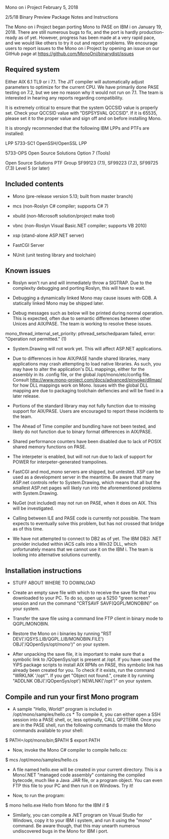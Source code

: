 Mono on i Project February 5, 2018 

2/5/18 Binary Preview Package Notes and Instructions 

The Mono on i 
Project began porting Mono to PASE on IBM i on January 19, 2018. There 
are still numerous bugs to fix, and the port is hardly production-ready 
as of yet. However, progress has been made at a very rapid pace, and we 
would like others to try it out and report problems. We encourage users 
to report issues to the Mono on i Project by opening an issue on our 
GitHub page at <https://github.com/MonoOni/binarydist/issues> 

## Required system 

Either AIX 6.1 TL9 or i 7.1. The JIT compiler will automatically adjust 
parameters to optimize for the current CPU. We have primarily done PASE 
testing on 7.2, but we see no reason why it would not run on 7.1. The 
team is interested in hearing any reports regarding compatibility. 

It is extremely critical to ensure that the system QCCSID value is 
properly set. Check your QCCSID value with "DSPSYSVAL QCCSID". If it is 
65535, please set it to the proper value and sign off and on before 
installing Mono. 

It is strongly recommended that the following IBM LPPs and PTFs are 
installed: 

LPP 5733-SC1 OpenSSH/OpenSSL LPP 

5733-OPS Open Source Solutions Option 7 (Tools) 

Open Source Solutions PTF Group SF99123 (7.1), SF99223 (7.2), 
SF99725 (7.3) Level 5 (or later) 

## Included contents 

* Mono (pre-release version 5.13; built from master branch) 

* mcs (non-Roslyn C# compiler; supports C# 7) 

* xbuild (non-Microsoft solution/project make tool) 

* vbnc (non-Roslyn Visual Basic.NET compiler; supports VB 2010) 

* xsp (stand-alone ASP.NET server) 

* FastCGI Server 

* NUnit (unit testing library and toolchain) 

## Known issues 

* Roslyn won't run and will immediately throw a SIGTRAP. Due to the 
complexity debugging and porting Roslyn, this will have to wait. 

* Debugging a dynamically linked Mono may cause issues with GDB. A 
statically linked Mono may be shipped later. 

* Debug messages such as below will be printed during normal operation. 
This is expected, often due to semantic differences between other Unices 
and AIX/PASE. The team is working to resolve these issues. 

mono_thread_internal_set_priority: pthread_setschedparam failed, error: 
"Operation not permitted." (1) 

* System.Drawing will not work yet. This will affect ASP.NET 
applications. 

* Due to differences in how AIX/PASE handle shared libraries, many 
applications may crash attempting to load native libraries. As such, you 
may have to alter the application's DLL mappings, either for the 
assembly in its .config file, or the global /opt/mono/etc/config file. 
Consult <http://www.mono-project.com/docs/advanced/pinvoke/dllmap/> for 
how DLL mappings work on Mono. Issues with the global DLL mapping are 
due to packaging toolchain defiencies and will be fixed in a later 
release. 

* Portions of the standard library may not fully function due to missing 
support for AIX/PASE. Users are encouraged to report these incidents to 
the team. 

* The Ahead of Time compiler and bundling have not been tested, and 
likely do not function due to binary format differences in AIX/PASE. 

* Shared performance counters have been disabled due to lack of POSIX 
shared memory functions on PASE. 

* The interpeter is enabled, but will not run due to lack of support for 
POWER for interpeter-generated trampolines. 

* FastCGI and mod_mono servers are shipped, but untested. XSP can be 
used as a development server in the meantime. Be aware that many ASP.net 
controls refer to System.Drawing, which means that all but the smallest 
ASP.net pages will likely run into the aforementioned problems with 
System.Drawing. 

* NuGet (not included) may not run on PASE, when it does on AIX. This 
will be investigated. 

* Calling between ILE and PASE code is currently not possible. The team 
expects to eventually solve this problem, but has not crossed that 
bridge as of this time. 

* We have not attempted to connect to DB2 as of yet. The IBM DB2i .NET 
provider included within iACS calls into a Win32 DLL, which 
unfortunately means that we cannot use it on the IBM i. The team is 
looking into alternative solutions currently. 

## Installation instructions 

* STUFF ABOUT WHERE TO DOWNLOAD 

* Create an empty save file with which to receive the save file that you 
downloaded to your PC. To do so, open up a 5250 "green screen" session 
and run the command "CRTSAVF SAVF(QGPL/MONOBIN)" on your system. 

* Transfer the save file using a command line FTP client in binary mode 
to QGPL/MONOBIN. 

* Restore the Mono on i binaries by running "RST 
DEV('/QSYS.LIB/QGPL.LIB/MONOBIN.FILE') OBJ('/QOpenSys/opt/mono')" on 
your system. 

* After unpacking the save file, it is important to make sure that a 
symbolic link to /QOpenSys/opt is present at /opt. If you have used the 
YiPS package scripts to install AIX RPMs on PASE, this symbolic link has 
already been created for you. To check if it exists, run the command 
"WRKLNK '/opt'". If you get "Object not found.", create it by running 
"ADDLNK OBJ('/QOpenSys/opt') NEWLNK('/opt')" on your system. 

## Compile and run your first Mono program 

* A sample "Hello, World!" program is included in 
/opt/mono/samples/hello.cs * To compile it, you can either open a SSH 
session into a PASE shell, or, less optimally, CALL QP2TERM. Once you 
are in the PASE shell, run the following commands to make the Mono 
commands available to your shell: 

$ PATH=/opt/mono/bin;$PATH 
$ export PATH 

* Now, invoke the Mono C# compiler to compile hello.cs: 

$ mcs /opt/mono/samples/hello.cs 

* A file named hello.exe will be created in your current directory. This 
is a Mono/.NET "managed code assembly" containing the compiled bytecode, 
much like a Java .JAR file, or a program object. You can even FTP this 
file to your PC and then run it on Windows. Try it! 

* Now, to run the program: 

$ mono hello.exe 
Hello from Mono for the IBM i! 
$ 

* Similarly, you can compile a .NET program on Visual Studio for 
Windows, copy it to your IBM i system, and run it using the "mono" 
command. Be aware though, that this may unearth numerous undiscovered 
bugs in the Mono for IBM i port. 

